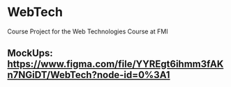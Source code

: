 # WebTech
Course Project for the Web Technologies Course at FMI

## MockUps: https://www.figma.com/file/YYREgt6ihmm3fAKn7NGiDT/WebTech?node-id=0%3A1
